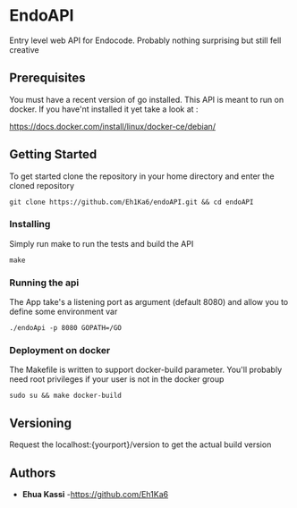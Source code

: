 # EndoAPI

Entry level web API for Endocode. Probably nothing surprising but still fell creative

## Prerequisites

You must have a recent version of go installed. 
This API is meant to run on docker. If you have'nt installed it yet take a look at :   
 

https://docs.docker.com/install/linux/docker-ce/debian/

 
## Getting Started

To get started clone the repository in your home directory and enter the cloned repository

```
git clone https://github.com/Eh1Ka6/endoAPI.git && cd endoAPI
```

### Installing

Simply run make to run the tests and build the API

```
make 
```

### Running the api 

The App take's a listening port as argument (default 8080) and allow you  to  define some environment var

```
./endoApi -p 8080 GOPATH=/GO
```
### Deployment on docker

The Makefile is written to  support docker-build parameter. You'll probably need root privileges if your user is not in the docker group 

```
sudo su && make docker-build

```
## Versioning

Request the localhost:{yourport}/version to  get the actual build version 

## Authors

* **Ehua Kassi** -https://github.com/Eh1Ka6


